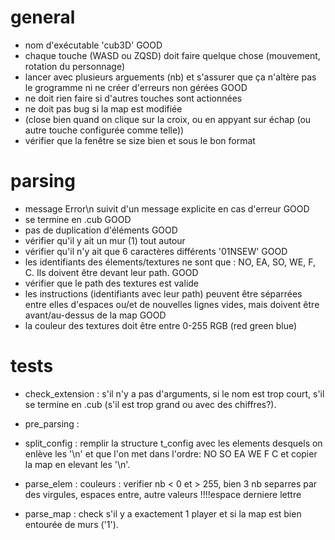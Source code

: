 # general
- nom d'exécutable 'cub3D'   GOOD
- chaque touche (WASD ou ZQSD) doit faire quelque chose (mouvement, rotation du personnage)
- lancer avec plusieurs arguements (nb) et s'assurer que ça n'altère pas le grogramme ni ne créer d'erreurs non gérées   GOOD
- ne doit rien faire si d'autres touches sont actionnées
- ne doit pas bug si la map est modifiée
- (close bien quand on clique sur la croix, ou en appyant sur échap (ou autre touche configurée comme telle))
- vérifier que la fenêtre se size bien et sous le bon format

 # parsing
 - message Error\n suivit d'un message explicite en cas d'erreur   GOOD
 - se termine en .cub   GOOD
 - pas de duplication d'éléments   GOOD
 - vérifier qu'il y ait un mur (1) tout autour
 - vérifier qu'il n'y ait que 6 caractères différents '01NSEW'   GOOD
 - les identifiants des élements/textures ne sont que : NO, EA, SO, WE, F, C. Ils doivent être devant leur path.  GOOD
 - vérifier que le path des textures est valide
 - les instructions (identifiants avec leur path) peuvent être séparrées entre elles d'espaces ou/et de nouvelles lignes vides, mais doivent être avant/au-dessus de la map   GOOD
 - la couleur des textures doit être entre 0-255 RGB (red green blue)

 # tests
 - check_extension : s'il n'y a pas d'arguments, si le nom est trop court, s'il se termine en .cub (s'il est trop grand ou avec des chiffres?).

 - pre_parsing :

 - split_config :	remplir la structure t_config avec les elements desquels on enlève les '\n' et que l'on met dans l'ordre: NO SO EA WE F C et copier la map en elevant les '\n'.

 - parse_elem : couleurs : verifier nb < 0 et > 255, bien 3 nb separres par des virgules, espaces entre, autre valeurs !!!!espace derniere lettre

 - parse_map : check s'il y a exactement 1 player et si la map est bien entourée de murs ('1').